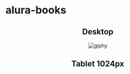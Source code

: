 # alura-books
<div align="center">

<h2>Desktop</h2>
  
![giphy](https://github.com/pedroairees/alura-books/assets/110794196/e9eec525-9ff0-489a-b1b5-5ff40f1b89b6)

<h2>Tablet 1024px</h2>



</div>
